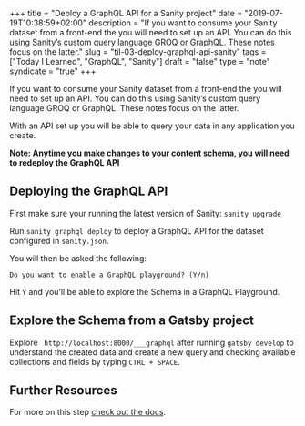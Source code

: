 +++
title = "Deploy a GraphQL API for a Sanity project"
date = "2019-07-19T10:38:59+02:00"
description = "If you want to consume your Sanity dataset from a front-end the you will need to set up an API. You can do this using Sanity’s custom query language GROQ or GraphQL. These notes focus on the latter."
slug = "til-03-deploy-graphql-api-sanity"
tags = ["Today I Learned", "GraphQL", "Sanity"]
draft = "false"
type = "note"
syndicate = "true"
+++

If you want to consume your Sanity dataset from a front-end the you will need to set up an API. You can do this using Sanity’s custom query language GROQ or GraphQL. These notes focus on the latter. 

With an API set up you will be able to query your data in any application you create. 

**Note: Anytime you make changes to your content schema, you will need to redeploy the GraphQL API**

## Deploying the GraphQL API

First make sure your running the latest version of Sanity:
`sanity upgrade`

Run `sanity graphql deploy` to deploy a GraphQL API for the dataset configured in `sanity.json`.

You will then be asked the following:

`Do you want to enable a GraphQL playground? (Y/n)`

Hit `Y` and you’ll be able to explore the Schema in a GraphQL Playground.

## Explore the Schema from a Gatsby project

Explore `￼http://localhost:8000/___graphql` after running `gatsby develop` to understand the created data and create a new query and checking available collections and fields by typing `CTRL + SPACE`.
 
## Further Resources

For more on this step [check out the docs](https://www.sanity.io/docs/data-store/graphql#deploying-the-graph-ql-api).

